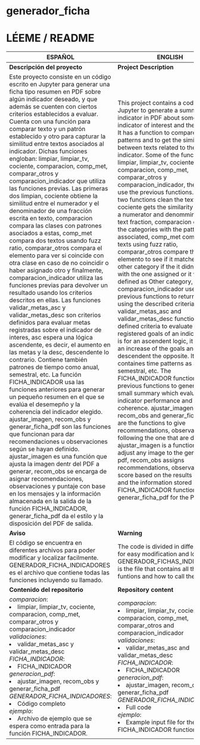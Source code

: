 # generador_ficha
# LÉEME / README 

| ESPAÑOL                | ENGLISH                  |
|---------------------------|-----------------------------|
| **Descripción del proyecto** | **Project Description** |
| Este proyecto consiste en un código escrito en Jupyter para generar una ficha tipo resumen en PDF sobre algún indicador deseado, y que además se cuenten con ciertos criterios establecidos a evaluar. Cuenta con una función para comparar texto y un patrón establecido y otro para capturar la similitud entre textos asociados al indicador. Dichas funciones engloban: limpiar, limpiar_tv, cociente, comparacion, comp_met, comparar_otros y comparacion_indicador que utiliza las funciones previas. Las primeras dos limpian, cociente obtiene la similitud entre el numerador y el denominador de una fracción escrita en texto, comparacion compara las clases con patrones asociados a estas, comp_met compara dos textos usando fuzz ratio, comparar_otros compara el elemento para ver si coincide con otra clase en caso de no coincidir o haber asignado otro y finalmente, comparacion_indicador utiliza las funciones previas para devolver un resultado usando los criterios descritos en ellas. Las funciones validar_metas_asc y validar_metas_desc son criterios definidos para evaluar metas registradas sobre el indicador de interes, asc espera una lógica ascendente, es decir, el aumento en las metas y la desc, descendente lo contrario. Contiene también patrones de tiempo como anual, semestral, etc. La función FICHA_INDICADOR usa las funciones anteriores para generar un pequeño resumen en el que se evalúa el desemepño y la coherencia del indicador elegido. ajustar_imagen, recom_obs y generar_ficha_pdf son las funciones que funcionan para dar recomendaciones u observaciones según se hayan definido. ajustar_imagen es una función que ajusta la imagen dentr del PDF a generar, recom_obs se encarga de asignar recomendaciones, observaciones y puntaje con base en los mensajes y la información almacenada en la salida de la función FICHA_INDICADOR, generar_ficha_pdf da el estilo y la disposición del PDF de salida. | This project contains a code wrote in Jupyter to generate a summary indicator in PDF about some indicator of interest and their criteria. It has a function to compare text and patterns and to get the similitary between texts related to the indicator. Some of the functione are limpiar, limpiar_tv, cociente, comparacion, comp_met, comparar_otros y comparacion_indicador, the one that use the previous functions. The first two functions clean the text, cociente gets the similarity between a numerator and denomminator of a text fraction, comparacion compare the categories with the patterns associated, comp_met compare two texts using fuzz ratio, comparar_otros compare the elemento to see if it matches with other category if the it didn't match with the one assigned or it was defined as Other category, finally, comparacion_indicador use the previous functions to return a result using the described criteria. The validar_metas_asc and validar_metas_desc functions are defined criteria to evaluate the registered goals of an indicator, asc is for an ascendent logic, it means, an increase of the goals and desc, descendent the opposite. It also containes time patterns as  anual, semestral, etc. The FICHA_INDICADOR function uses the previous functions to generate a small summary which evaluates the indicator performance and coherence. ajustar_imagen, recom_obs and generar_ficha_pdf are the functions to give recommendations, observations following the one that are defined. ajustar_imagen is a function that adjust any image to the generated pdf, recom_obs assigns recommendations, observations and score based on the results returned and the information stored in the FICHA_INDICADOR function output, generar_ficha_pdf for the PDF style.| 
| **Aviso**           | **Warning**            |
| El código se encuentra en diferentes archivos para poder modificar y localizar facilmente. GENERADOR_FICHA_INDICADORES es el archivo que contiene todas las funciones incluyendo su llamado.    | The code is divided in different files for easy modification and location. GENERADOR_FICHAS_INDICADORES is the file that contains all the funtions and how to call them.     |
| **Contenido del repositorio**                   | **Repository content**                   |
| *comparacion*: <li> limpiar, limpiar_tv, cociente, comparacion, comp_met, comparar_otros y comparacion_indicador <br> *validaciones*: <li> validar_metas_asc y validar_metas_desc <br> *FICHA_INDICADOR*: <li> FICHA_INDICADOR <br> *generacion_pdf*: <li> ajustar_imagen, recom_obs y generar_ficha_pdf <br> *GENERADOR_FICHA_INDICADORES*: <li> Código completo <br> *ejemplo*: <li> Archivo de ejemplo que se espera como entrada para la función FICHA_INDICADOR. | *comparacion*: <li> limpiar, limpiar_tv, cociente, comparacion, comp_met, comparar_otros and comparacion_indicador <br> *validaciones*: <li> validar_metas_asc and validar_metas_desc <br> *FICHA_INDICADOR*: <li> FICHA_INDICADOR <br> *generacion_pdf*: <li> ajustar_imagen, recom_obs and generar_ficha_pdf <br> *GENERADOR_FICHA_INDICADORES*: <li> Full code <br> *ejemplo*: <li>Example input file for the FICHA_INDICADOR function.|

